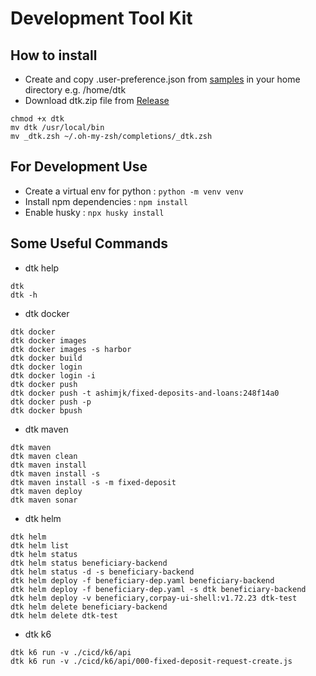 # Development Tool Kit

## How to install
- Create and copy .user-preference.json from [samples](https://github.com/ajk-hub/dtk/blob/main/samples/.user-preference.json)
in your home directory e.g. /home/dtk 
- Download dtk.zip file from [Release](https://github.com/ajk-hub/dtk/releases)
```shell
chmod +x dtk
mv dtk /usr/local/bin
mv _dtk.zsh ~/.oh-my-zsh/completions/_dtk.zsh
```

## For Development Use
- Create a virtual env for python : `python -m venv venv` 
- Install npm dependencies : `npm install`
- Enable husky : `npx husky install`

## Some Useful Commands
- dtk help
```
dtk
dtk -h
```

- dtk docker
```
dtk docker
dtk docker images
dtk docker images -s harbor
dtk docker build
dtk docker login
dtk docker login -i
dtk docker push
dtk docker push -t ashimjk/fixed-deposits-and-loans:248f14a0
dtk docker push -p
dtk docker bpush
```

- dtk maven
```
dtk maven
dtk maven clean
dtk maven install
dtk maven install -s
dtk maven install -s -m fixed-deposit
dtk maven deploy
dtk maven sonar
```

- dtk helm
```
dtk helm
dtk helm list
dtk helm status
dtk helm status beneficiary-backend
dtk helm status -d -s beneficiary-backend
dtk helm deploy -f beneficiary-dep.yaml beneficiary-backend
dtk helm deploy -f beneficiary-dep.yaml -s dtk beneficiary-backend
dtk helm deploy -v beneficiary,corpay-ui-shell:v1.72.23 dtk-test
dtk helm delete beneficiary-backend
dtk helm delete dtk-test
```

- dtk k6
```
dtk k6 run -v ./cicd/k6/api
dtk k6 run -v ./cicd/k6/api/000-fixed-deposit-request-create.js
```
